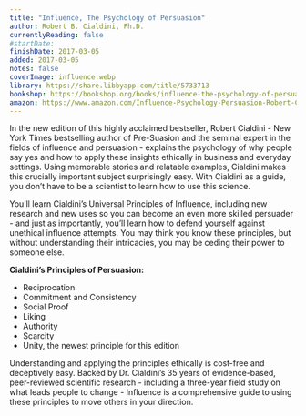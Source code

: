 ```yaml
---
title: "Influence, The Psychology of Persuasion"
author: Robert B. Cialdini, Ph.D.
currentlyReading: false
#startDate:
finishDate: 2017-03-05
added: 2017-03-05
notes: false
coverImage: influence.webp
library: https://share.libbyapp.com/title/5733713
bookshop: https://bookshop.org/books/influence-the-psychology-of-persuasion/9780062937650
amazon: https://www.amazon.com/Influence-Psychology-Persuasion-Robert-Cialdini/dp/006124189X
---
```


In the new edition of this highly acclaimed bestseller, Robert Cialdini - New York Times bestselling author of Pre-Suasion and the seminal expert in the fields of influence and persuasion - explains the psychology of why people say yes and how to apply these insights ethically in business and everyday settings. Using memorable stories and relatable examples, Cialdini makes this crucially important subject surprisingly easy. With Cialdini as a guide, you don’t have to be a scientist to learn how to use this science.

You’ll learn Cialdini’s Universal Principles of Influence, including new research and new uses so you can become an even more skilled persuader - and just as importantly, you’ll learn how to defend yourself against unethical influence attempts. You may think you know these principles, but without understanding their intricacies, you may be ceding their power to someone else.

**Cialdini’s Principles of Persuasion:**
- Reciprocation
- Commitment and Consistency
- Social Proof
- Liking
- Authority
- Scarcity
- Unity, the newest principle for this edition

Understanding and applying the principles ethically is cost-free and deceptively easy. Backed by Dr. Cialdini’s 35 years of evidence-based, peer-reviewed scientific research - including a three-year field study on what leads people to change - Influence is a comprehensive guide to using these principles to move others in your direction.  
